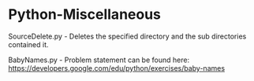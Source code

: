 # Python-Miscellaneous

SourceDelete.py - Deletes the specified directory and the sub directories contained it.

BabyNames.py - Problem statement can be found here: https://developers.google.com/edu/python/exercises/baby-names
